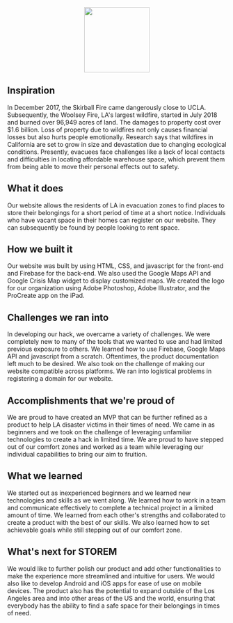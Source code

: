 <div align='center'>
  <img height="150px" width="150px" src="https://i.imgur.com/x1zCTNx.png">
</div>


## Inspiration
In December 2017, the Skirball Fire came dangerously close to UCLA. Subsequently, the Woolsey Fire, LA's largest wildfire, started in July 2018 and burned over 96,949 acres of land. The damages to property cost over $1.6 billion. Loss of property due to wildfires not only causes financial losses but also hurts people emotionally. Research says that wildfires in California are set to grow in size and devastation due to changing ecological conditions. Presently, evacuees face challenges like a lack of local contacts and difficulties in locating affordable warehouse space, which prevent them from being able to move their personal effects out to safety. 

## What it does
Our website allows the residents of LA in evacuation zones to find places to store their belongings for a short period of time at a short notice. Individuals who have vacant space in their homes can register on our website. They can subsequently be found by people looking to rent space.

## How we built it
Our website was built by using HTML, CSS, and javascript for the front-end and Firebase for the back-end. We also used the Google Maps API and Google Crisis Map widget to display customized maps. We created the logo for our organization using Adobe Photoshop, Adobe Illustrator, and the ProCreate app on the iPad.

## Challenges we ran into
In developing our hack, we overcame a variety of challenges. We were completely new to many of the tools that we wanted to use and had limited previous exposure to others. We learned how to use Firebase, Google Maps API and javascript from a scratch. Oftentimes, the product documentation left much to be desired. We also took on the challenge of making our website compatible across platforms. We ran into logistical problems in registering a domain for our website.

## Accomplishments that we're proud of
We are proud to have created an MVP that can be further refined as a product to help LA disaster victims in their times of need. We came in as beginners and we took on the challenge of leveraging unfamiliar technologies to create a hack in limited time. We are proud to have stepped out of our comfort zones and worked as a team while leveraging our individual capabilities to bring our aim to fruition. 

## What we learned
We started out as inexperienced beginners and we learned new technologies and skills as we went along. We learned how to work in a team and communicate effectively to complete a technical project in a limited amount of time. We learned from each other's strengths and collaborated to create a product with the best of our skills. We also learned how to set achievable goals while still stepping out of our comfort zone.

## What's next for STOREM
We would like to further polish our product and add other functionalities to make the experience more streamlined and intuitive for users. We would also like to develop Android and iOS apps for ease of use on mobile devices. The product also has the potential to expand outside of the Los Angeles area and into other areas of the US and the world, ensuring that everybody has the ability to find a safe space for their belongings in times of need.
